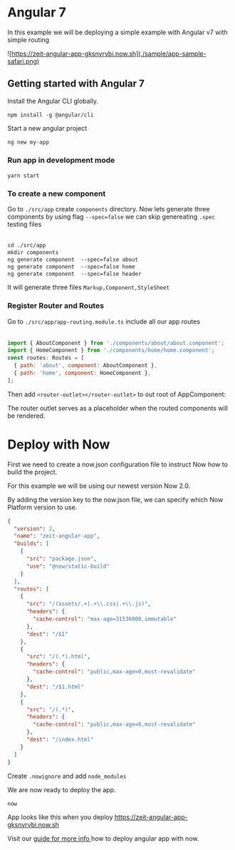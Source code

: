 # Angular 7

In this example we will be deploying a simple example with Angular v7 with simple routing

![https://zeit-angular-app-gksnyrvbi.now.sh](./sample/app-sample-safari.png)


## Getting started with Angular 7

Install the Angular CLI globally.

```
npm install -g @angular/cli
```

Start a new angular project

```
ng new my-app
```

### Run app in development mode

```
yarn start
```

### To create a new component

Go to `./src/app` create `components` directory. Now lets generate three components by using flag `--spec=false` we can skip genereating `.spec` testing files

```

cd ./src/app
mkdir components
ng generate component  --spec=false about
ng generate component  --spec=false home
ng generate component  --spec=false header

```

It will generate three files `Markup,Component,StyleSheet`

### Register Router and Routes

Go to `./src/app/app-routing.module.ts` include all our app routes

```js

import { AboutComponent } from './components/about/about.component';
import { HomeComponent } from './components/home/home.component';
const routes: Routes = [
  { path: 'about', component: AboutComponent },
  { path: 'home', component: HomeComponent },
];

```

Then add `<router-outlet></router-outlet>` to out root of AppComponent:

The router outlet serves as a placeholder when the routed components will be rendered.

# Deploy with Now

First we need to create a now.json configuration file to instruct Now how to build the project.

For this example we will be using our newest version Now 2.0.

By adding the version key to the now.json file, we can specify which Now Platform version to use.

```json
{
  "version": 2,
  "name": "zeit-angular-app",
  "builds": [
    {
      "src": "package.json",
      "use": "@now/static-build"
    }
  ],
  "routes": [
    {
      "src": "/(assets/.+|.+\\.css|.+\\.js)",
      "headers": {
        "cache-control": "max-age=31536000,immutable"
      },
      "dest": "/$1"
    },
    {
      "src": "/(.*).html",
      "headers": {
        "cache-control": "public,max-age=0,must-revalidate"
      },
      "dest": "/$1.html"
    },
    {
      "src": "/(.*)",
      "headers": {
        "cache-control": "public,max-age=0,must-revalidate"
      },
      "dest": "/index.html"
    }
  ]
}
```

Create `.nowignore` and add `node_modules`

We are now ready to deploy the app.

```
now
```

App looks like this when you deploy https://zeit-angular-app-gksnyrvbi.now.sh

Visit our [guide for more info ](https://zeit.co/guides/deploying-angular-with-now) how to deploy angular app with now.